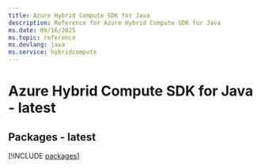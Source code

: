 ```yaml
---
title: Azure Hybrid Compute SDK for Java
description: Reference for Azure Hybrid Compute SDK for Java
ms.date: 09/16/2025
ms.topic: reference
ms.devlang: java
ms.service: hybridcompute
---
```

# Azure Hybrid Compute SDK for Java - latest
## Packages - latest
[!INCLUDE [packages](hybrid-compute-index.md)]